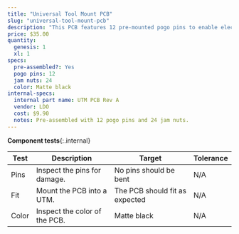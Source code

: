 ```yaml
---
title: "Universal Tool Mount PCB"
slug: "universal-tool-mount-pcb"
description: "This PCB features 12 pre-mounted pogo pins to enable electrical connection with FarmBot's tools. [Click here to download the source files](https://drive.google.com/drive/folders/1BTdp27t__LOzHmLJjJt_slEUzAGGNGCx)."
price: $35.00
quantity:
  genesis: 1
  xl: 1
specs:
  pre-assembled?: Yes
  pogo pins: 12
  jam nuts: 24
  color: Matte black
internal-specs:
  internal part name: UTM PCB Rev A
  vendor: LDO
  cost: $9.90
  notes: Pre-assembled with 12 pogo pins and 24 jam nuts.
---
```


**Component tests**{:.internal}

|Test         |Description  |Target       |Tolerance    |
|-------------|-------------|-------------|-------------|
|Pins         |Inspect the pins for damage.|No pins should be bent|N/A
|Fit          |Mount the PCB into a UTM.|The PCB should fit as expected|N/A
|Color        |Inspect the color of the PCB.|Matte black|N/A